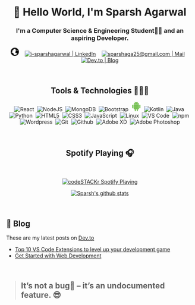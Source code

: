 <!-- [![hello][banner]][github-repo] -->

<h1 align="center">👋 Hello World, I'm Sparsh Agarwal</h1>

<div align="center">

### I'm a Computer Science & Engineering Student👨‍🎓 and an aspiring Developer.

<!-- ## Connect With Me 👇 -->

[<img alt="sparshagarwal.me" width="22px" src="https://raw.githubusercontent.com/iconic/open-iconic/master/svg/globe.svg" />][website]&nbsp;&nbsp;&nbsp;
[<img  alt="i-sparshagarwal | LinkedIn" width="22px" src="https://cdn.jsdelivr.net/npm/simple-icons@v3/icons/linkedin.svg" />][linkedin]&nbsp;&nbsp;&nbsp;
[<img  alt="sparshaga25@gmail.com | Mail" width="22px" src="https://cdn.jsdelivr.net/npm/simple-icons@v3/icons/gmail.svg" />][mail]&nbsp;&nbsp;&nbsp;
[<img  alt="Dev.to | Blog" width="22px" src="https://d2fltix0v2e0sb.cloudfront.net/dev-badge.svg" />][blog]

<br>

## Tools & Technologies 👨🏽‍💻

<img alt="React" width="26px" src="https://img.icons8.com/color/48/000000/react-native.png" />&nbsp;
<img alt="NodeJS" width="26px" src="https://img.icons8.com/color/48/000000/nodejs.png" />&nbsp;
<img alt="MongoDB" width="26px" src="https://img.icons8.com/color/48/000000/mongodb.png" />&nbsp;
<img alt="Bootstrap" width="26px" src="https://img.icons8.com/color/48/000000/bootstrap.png"/>&nbsp;
<img alt="Android Development" width="26px" src="https://raw.githubusercontent.com/github/explore/80688e429a7d4ef2fca1e82350fe8e3517d3494d/topics/android/android.png" />&nbsp;
<img alt="Kotlin" width="26px" src="https://img.icons8.com/color/48/000000/kotlin.png" />&nbsp;
<img alt="Java" width="26px" src="https://img.icons8.com/color/48/000000/java-coffee-cup-logo.png" />&nbsp;
<img alt="Python" width="26px" src="https://img.icons8.com/color/48/000000/python.png" />&nbsp;
<img alt="HTML5" width="26px" src="https://img.icons8.com/color/48/000000/html-5.png" />&nbsp;
<img alt="CSS3" width="26px" src="https://img.icons8.com/color/48/000000/css3.png" />&nbsp;
<img alt="JavaScript" width="26px" src="https://img.icons8.com/color/48/000000/javascript-logo-1.png" />&nbsp;
<img alt="Linux" width="26px" src="https://img.icons8.com/color/48/000000/linux.png" />&nbsp;
<img alt="VS Code" width="26px" src="https://img.icons8.com/color/48/000000/visual-studio-code-2019.png" />&nbsp;
<img alt="npm" width="26px" src="https://img.icons8.com/color/48/000000/npm.png" />&nbsp;
<img alt="Wordpress" width="26px" src="https://img.icons8.com/color/48/000000/wordpress.png" />&nbsp;
<img alt="Git" width="26px" src="https://img.icons8.com/color/48/000000/git.png" />&nbsp;
<img alt="Github" width="26px" src="https://img.icons8.com/fluent/48/000000/github.png" />&nbsp;
<img alt="Adobe XD" width="26px" src="https://img.icons8.com/color/64/000000/adobe-xd.png" />&nbsp;
<img alt="Adobe Photoshop" width="26px" src="https://img.icons8.com/fluent/48/000000/adobe-photoshop.png" />

<!-- <img alt="" width="26px" src="" />&nbsp;
<img alt="" width="26px" src="" />&nbsp;
<img alt="" width="26px" src="" />&nbsp; -->

<br>

## Spotify Playing 🎧

<br>

[<img src="https://github-spotify-ui-5mpf7hrlt.vercel.app/api/spotify-playing" alt="codeSTACKr Spotify Playing" width="350" />](https://open.spotify.com/user/vopn0m21n1478kded714xo6q9)

[![Sparsh's github stats](https://github-readme-stats-mzx3hn64n.vercel.app/api?username=akathecoder&show_icons=true&include_all_commits=true&count_private=true&theme=radical)][github-repo]

</div>

<br>

<!-- ## 🔭 I'm Currently Working on -

- Movieinator, React Website - [<img src="https://img.icons8.com/fluent/24/000000/github.png"/>](https://github.com/akathecoder/movieinator) [<img src="https://img.icons8.com/fluent/24/000000/link.png"/>](https://movieinator.herokuapp.com/)

  This Website shows the details of Movies and TV Shows by fetching the data from TMDB.
  (Under Construction)

  - [Live Demo](https://movieinator.herokuapp.com/)
  - API Used - [The Movie Database API](https://developers.themoviedb.org/3/getting-started/introduction)

- My Portfoilio - [<img src="https://img.icons8.com/fluent/24/000000/link.png"/>](https://sparshagarwal.me)

<br> -->

## 📝 Blog

These are my latest posts on [Dev.to](https://dev.to/akathecoder)

<!-- BLOG-POST-LIST:START -->
- [Top 10 VS Code Extensions to level up your development game](https://dev.to/akathecoder/top-10-vs-code-extensions-to-level-up-your-development-game-18i)
- [Get Started with Web Development](https://dev.to/akathecoder/get-started-with-web-development-27ee)
<!-- BLOG-POST-LIST:END -->

<br>

<!-- ## 🌱 I'm Currently Learning -

- Blockchain Development

<br>

## 👨🏽‍💻 I'm Looking for -

- Internship in React Development (Preferred)
- Internship in Android Development
- Internship in Web Development
- Internship in Software Development

<br> -->

> ## It’s not a bug🐛 – it’s an undocumented feature. 😎

<!-- Syntax Links -->

[banner]: assests/Banner.png
[mail]: mailto:sparshaga25@gmail.com
[website]: https://sparshagarwal.me
[github]: https://github.com/akathecoder/
[github-repo]: https://github.com/akathecoder?tab=repositories
[linkedin]: https://www.linkedin.com/in/i-sparshagarwal/
[blog]: https://dev.to/akathecoder

<!-- Icons -->
<!-- From: https://icons8.com/icon/pack/logos/color -->

[react]: https://img.icons8.com/color/48/000000/react-native.png
[android]: https://img.icons8.com/color/48/000000/android-os.png
[bootstrap]: https://img.icons8.com/color/48/000000/bootstrap.png
[nodejs]: https://img.icons8.com/color/48/000000/nodejs.png
[mongodb]: https://img.icons8.com/color/48/000000/mongodb.png
[java]: https://img.icons8.com/color/48/000000/java-coffee-cup-logo.png
[python]: https://img.icons8.com/color/48/000000/python.png
[html5]: https://img.icons8.com/color/48/000000/html-5.png
[css3]: https://img.icons8.com/color/48/000000/css3.png
[javascript]: https://img.icons8.com/color/48/000000/javascript-logo-1.png
[linux]: https://img.icons8.com/color/48/000000/linux.png
[npm]: https://img.icons8.com/color/48/000000/npm.png
[vs-code]: https://img.icons8.com/color/48/000000/visual-studio-code-2019.png
[wordpress]: https://img.icons8.com/color/48/000000/wordpress.png
[git]: https://img.icons8.com/color/48/000000/git.png
[github]: https://img.icons8.com/fluent/48/000000/github.png
[adobe-xd]: https://img.icons8.com/color/64/000000/adobe-xd.png
[photoshop]: https://img.icons8.com/fluent/48/000000/adobe-photoshop.png
[kotlin]: https://img.icons8.com/color/48/000000/kotlin.png
[firebase]: https://img.icons8.com/color/48/000000/google-firebase-console.png
[flutter]: https://img.icons8.com/color/48/000000/flutter.png
[docker]: https://img.icons8.com/color/48/000000/docker.png
